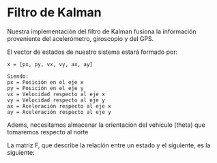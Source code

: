 # Filtro de Kalman

 Nuestra implementación del filtro de Kalman fusiona la información proveniente del acelerómetro, giroscopio y del GPS.
 
 El vector de estados de nuestro sistema estará formado por:
```
x = [px, py, vx, vy, ax, ay]

Siendo:
px = Posición en el eje x
py = Posición en el eje y
vx = Velocidad respecto al eje x
vy = Velocidad respecto al eje y
ax = Aceleración respecto al eje x
ay = Aceleración respecto al eje y
```

Adems, necesitamos almacenar la orientación del vehículo (theta) que tomaremos respecto al norte

La matriz F, que describe la relación entre un estado y el siguiente, es la siguiente:

